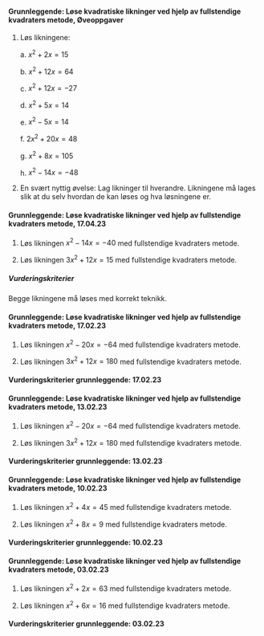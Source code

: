 #### Grunnleggende: Løse kvadratiske likninger ved hjelp av fullstendige kvadraters metode,  Øveoppgaver

1. Løs likningene:

    a.  $x^{2} + 2x = 15$

    b.  $x^{2} + 12x = 64$

    c.  $x^{2} + 12x = - 27$

    d.  $x^{2} + 5x = 14$

    e.  $x^{2} - 5x = 14$

    f.  $2x^{2} + 20x = 48$

    g.  $x^{2} + 8x = 105$

    h.  $x^{2} - 14x = - 48$

2. En svært nyttig øvelse: Lag likninger til hverandre. Likningene må
    lages slik at du selv hvordan de kan løses og hva løsningene er.

#### Grunnleggende: Løse kvadratiske likninger ved hjelp av fullstendige kvadraters metode,  17.04.23

1. Løs likningen $x^2 - 14x = -40$ med fullstendige kvadraters metode.

2. Løs likningen $3x^2 + 12x = 15$ med fullstendige kvadraters metode.

##### Vurderingskriterier

Begge likningene må løses med korrekt teknikk.

#### Grunnleggende: Løse kvadratiske likninger ved hjelp av fullstendige kvadraters metode,  17.02.23

1. Løs likningen $x^2 - 20x = -64$ med fullstendige kvadraters metode.

2. Løs likningen $3x^2 + 12x = 180$ med fullstendige kvadraters metode.

#### Vurderingskriterier grunnleggende:  17.02.23
#### Grunnleggende: Løse kvadratiske likninger ved hjelp av fullstendige kvadraters metode,  13.02.23

1. Løs likningen $x^2 - 20x = -64$ med fullstendige kvadraters metode.

2. Løs likningen $3x^2 + 12x = 180$ med fullstendige kvadraters metode.

#### Vurderingskriterier grunnleggende:  13.02.23
#### Grunnleggende: Løse kvadratiske likninger ved hjelp av fullstendige kvadraters metode,  10.02.23

1. Løs likningen $x^2 + 4x = 45$ med fullstendige kvadraters metode.

2. Løs likningen $x^2 + 8x = 9$ med fullstendige kvadraters metode.

#### Vurderingskriterier grunnleggende:  10.02.23
#### Grunnleggende: Løse kvadratiske likninger ved hjelp av fullstendige kvadraters metode,  03.02.23

1. Løs likningen $x^2 + 2x = 63$ med fullstendige kvadraters metode.

2. Løs likningen $x^2 + 6x = 16$ med fullstendige kvadraters metode.

#### Vurderingskriterier grunnleggende:  03.02.23

